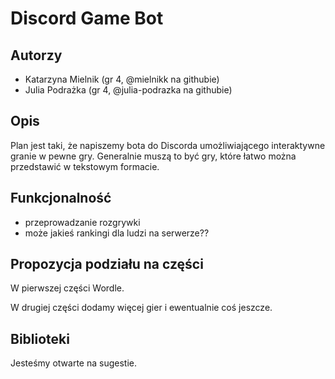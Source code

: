 # Discord Game Bot

## Autorzy
- Katarzyna Mielnik (gr 4, @mielnikk na githubie)
- Julia Podrażka (gr 4, @julia-podrazka na githubie)

## Opis
Plan jest taki, że napiszemy bota do Discorda umożliwiającego interaktywne granie w pewne gry. Generalnie muszą to być gry, które łatwo można przedstawić w tekstowym formacie.


## Funkcjonalność
- przeprowadzanie rozgrywki
- może jakieś rankingi dla ludzi na serwerze??

## Propozycja podziału na części
W pierwszej części Wordle.

W drugiej części dodamy więcej gier i ewentualnie coś jeszcze.

## Biblioteki
Jesteśmy otwarte na sugestie.
